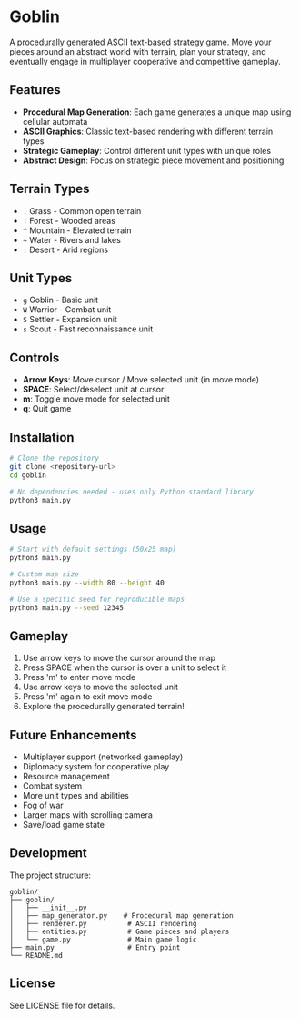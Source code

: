 # Goblin

A procedurally generated ASCII text-based strategy game. Move your pieces around an abstract world with terrain, plan your strategy, and eventually engage in multiplayer cooperative and competitive gameplay.

## Features

- **Procedural Map Generation**: Each game generates a unique map using cellular automata
- **ASCII Graphics**: Classic text-based rendering with different terrain types
- **Strategic Gameplay**: Control different unit types with unique roles
- **Abstract Design**: Focus on strategic piece movement and positioning

## Terrain Types

- `.` Grass - Common open terrain
- `T` Forest - Wooded areas
- `^` Mountain - Elevated terrain
- `~` Water - Rivers and lakes
- `:` Desert - Arid regions

## Unit Types

- `g` Goblin - Basic unit
- `W` Warrior - Combat unit
- `S` Settler - Expansion unit
- `s` Scout - Fast reconnaissance unit

## Controls

- **Arrow Keys**: Move cursor / Move selected unit (in move mode)
- **SPACE**: Select/deselect unit at cursor
- **m**: Toggle move mode for selected unit
- **q**: Quit game

## Installation

```bash
# Clone the repository
git clone <repository-url>
cd goblin

# No dependencies needed - uses only Python standard library
python3 main.py
```

## Usage

```bash
# Start with default settings (50x25 map)
python3 main.py

# Custom map size
python3 main.py --width 80 --height 40

# Use a specific seed for reproducible maps
python3 main.py --seed 12345
```

## Gameplay

1. Use arrow keys to move the cursor around the map
2. Press SPACE when the cursor is over a unit to select it
3. Press 'm' to enter move mode
4. Use arrow keys to move the selected unit
5. Press 'm' again to exit move mode
6. Explore the procedurally generated terrain!

## Future Enhancements

- Multiplayer support (networked gameplay)
- Diplomacy system for cooperative play
- Resource management
- Combat system
- More unit types and abilities
- Fog of war
- Larger maps with scrolling camera
- Save/load game state

## Development

The project structure:

```
goblin/
├── goblin/
│   ├── __init__.py
│   ├── map_generator.py    # Procedural map generation
│   ├── renderer.py          # ASCII rendering
│   ├── entities.py          # Game pieces and players
│   └── game.py              # Main game logic
├── main.py                  # Entry point
└── README.md
```

## License

See LICENSE file for details.
